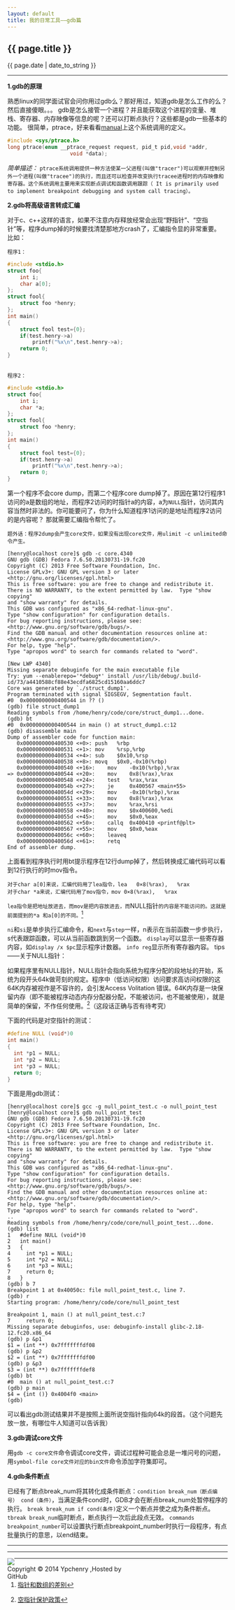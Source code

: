 ```yaml
---
layout: default
title: 我的日常工具——gdb篇
---
```

<h2>{{ page.title }}</h2>
<p>{{ page.date | date_to_string }}</p>


***
**1.gdb的原理**   

熟悉linux的同学面试官会问你用过gdb么？那好用过，知道gdb是怎么工作的么？然后直接傻眼。。。
gdb是怎么接管一个进程？并且能获取这个进程的变量、堆栈、寄存器、内存映像等信息的呢？还可以打断点执行？这些都是gdb一些基本的功能。
很简单，ptrace，好来看看[manual][1]上这个系统调用的定义。
```c
#include <sys/ptrace.h>
long ptrace(enum __ptrace_request request, pid_t pid,void *addr, 
                    void *data);
```
*简单描述：*
`ptrace系统调用提供一种方法使某一父进程(叫做"tracer")可以观察并控制另外一个进程(叫做"tracee")的执行，而且还可以检查并改变执行tracee进程时的内存映像和寄存器。这个系统调用主要用来实现断点调试和函数调用跟踪（ It is primarily used to implement breakpoint debugging and system call tracing）。`

**2.gdb将高级语言转成汇编**  

对于c、c++这样的语言，如果不注意内存释放经常会出现“野指针”、“空指针”等，程序dump掉的时候要找清楚那地方crash了，汇编指令显的非常重要。
比如：  

 `程序1：`
```c
#include <stdio.h>
struct foo{
    int i;
    char a[0];
};
struct fool{
    struct foo *henry;
};
int main()
{
    struct fool test={0};
    if(test.henry->a)
        printf("%x\n",test.henry->a);
    return 0;
}
    
```
`程序2：`
```c
#include <stdio.h>
struct foo{
    int i;
    char *a;
};
struct fool{
    struct foo *henry;
};
int main()
{
    struct fool test={0};
    if(test.henry->a)
        printf("%x\n",test.henry->a);
    return 0;
}
```
第一个程序不会core dump，而第二个程序core dump掉了。原因在第12行程序1访问的a是数组的地址，而程序2访问的时指针a的内容，a为`NULL`指针，访问其内容当然时非法的。你可能要问了，你为什么知道程序1访问的是地址而程序2访问的是内容呢？
那就需要汇编指令帮忙了。

    题外话：程序2dump会产生core文件，如果没有出现core文件，用ulimit -c unlimited命令产生。
```gdb
[henry@localhost core]$ gdb -c core.4340 
GNU gdb (GDB) Fedora 7.6.50.20130731-19.fc20
Copyright (C) 2013 Free Software Foundation, Inc.
License GPLv3+: GNU GPL version 3 or later <http://gnu.org/licenses/gpl.html>
This is free software: you are free to change and redistribute it.
There is NO WARRANTY, to the extent permitted by law.  Type "show copying"
and "show warranty" for details.
This GDB was configured as "x86_64-redhat-linux-gnu".
Type "show configuration" for configuration details.
For bug reporting instructions, please see:
<http://www.gnu.org/software/gdb/bugs/>.
Find the GDB manual and other documentation resources online at:
<http://www.gnu.org/software/gdb/documentation/>.
For help, type "help".
Type "apropos word" to search for commands related to "word".

[New LWP 4340]
Missing separate debuginfo for the main executable file
Try: yum --enablerepo='*debug*' install /usr/lib/debug/.build-id/73/a4410588cf88e43ecdfa6825cd15160aa6ddc7
Core was generated by `./struct_dump1'.
Program terminated with signal SIGSEGV, Segmentation fault.
#0  0x0000000000400544 in ?? ()
(gdb) file struct_dump1
Reading symbols from /home/henry/code/core/struct_dump1...done.
(gdb) bt
#0  0x0000000000400544 in main () at struct_dump1.c:12
(gdb) disassemble main
Dump of assembler code for function main:
   0x0000000000400530 <+0>:	push   %rbp
   0x0000000000400531 <+1>:	mov    %rsp,%rbp
   0x0000000000400534 <+4>:	sub    $0x10,%rsp
   0x0000000000400538 <+8>:	movq   $0x0,-0x10(%rbp)
   0x0000000000400540 <+16>:	mov    -0x10(%rbp),%rax
=> 0x0000000000400544 <+20>:	mov    0x8(%rax),%rax
   0x0000000000400548 <+24>:	test   %rax,%rax
   0x000000000040054b <+27>:	je     0x400567 <main+55>
   0x000000000040054d <+29>:	mov    -0x10(%rbp),%rax
   0x0000000000400551 <+33>:	mov    0x8(%rax),%rax
   0x0000000000400555 <+37>:	mov    %rax,%rsi
   0x0000000000400558 <+40>:	mov    $0x400600,%edi
   0x000000000040055d <+45>:	mov    $0x0,%eax
   0x0000000000400562 <+50>:	callq  0x400410 <printf@plt>
   0x0000000000400567 <+55>:	mov    $0x0,%eax
   0x000000000040056c <+60>:	leaveq 
   0x000000000040056d <+61>:	retq 
End of assembler dump.
```
上面看到程序执行时用bt提示程序在12行dump掉了，然后转换成汇编代码可以看到12行执行的时mov指令。   


    对于char a[0]来说，汇编代码用了lea指令，lea   0×8(%rax),   %rax
    对于char *a来说，汇编代码用了mov指令，mov 0×8(%rax),   %rax

`lea指令是把地址放进去，而mov是把内容放进去，而`NULL指针`的内容是不能访问的。这就是前面提到的*a 和a[0]的不同。`[^struct]  

`ni`和`si`是单步执行汇编命令，和`next`与`step`一样，n表示在当前函数一步步执行，s代表跟踪函数，可以从当前函数跳到另一个函数。
`display`可以显示一些寄存器内容，如`display /x $pc`显示程序计数器。
`info reg`显示所有寄存器内容。
    tips——关于NULL指针：

  如果程序里有NULL指针，NULL指针会指向系统为程序分配的段地址的开始，系统为段开头64k做苛刻的规定。程序中（低访问权限）访问要求高访问权限的这64K内存被视作是不容许的，会引发Access Volitation 错误。64K内存是一块保留内存（即不能被程序动态内存分配器分配，不能被访问，也不能被使用），就是简单的保留，不作任何使用。[^null]（这段话正确与否有待考究）  
  
下面的代码是对空指针的测试：
```c
#define NULL (void*)0
int main()
{
  int *p1 = NULL;
  int *p2 = NULL;
  int *p3 = NULL;
  return 0;
}
```
下面是用gdb测试：
```gdb
[henry@localhost core]$ gcc -g null_point_test.c -o null_point_test
[henry@localhost core]$ gdb null_point_test 
GNU gdb (GDB) Fedora 7.6.50.20130731-19.fc20
Copyright (C) 2013 Free Software Foundation, Inc.
License GPLv3+: GNU GPL version 3 or later <http://gnu.org/licenses/gpl.html>
This is free software: you are free to change and redistribute it.
There is NO WARRANTY, to the extent permitted by law.  Type "show copying"
and "show warranty" for details.
This GDB was configured as "x86_64-redhat-linux-gnu".
Type "show configuration" for configuration details.
For bug reporting instructions, please see:
<http://www.gnu.org/software/gdb/bugs/>.
Find the GDB manual and other documentation resources online at:
<http://www.gnu.org/software/gdb/documentation/>.
For help, type "help".
Type "apropos word" to search for commands related to "word".
..
Reading symbols from /home/henry/code/core/null_point_test...done.
(gdb) list
1	#define NULL (void*)0
2	int main()
3	{
4	  int *p1 = NULL;
5	  int *p2 = NULL;
6	  int *p3 = NULL;
7	  return 0;
8	}
(gdb) b 7
Breakpoint 1 at 0x40050c: file null_point_test.c, line 7.
(gdb) r
Starting program: /home/henry/code/core/null_point_test 

Breakpoint 1, main () at null_point_test.c:7
7	  return 0;
Missing separate debuginfos, use: debuginfo-install glibc-2.18-12.fc20.x86_64
(gdb) p &p1
$1 = (int **) 0x7fffffffdf08
(gdb) p &p2
$2 = (int **) 0x7fffffffdf00
(gdb) p &p3
$3 = (int **) 0x7fffffffdef8
(gdb) bt
#0  main () at null_point_test.c:7
(gdb) p main
$4 = {int ()} 0x4004f0 <main>
(gdb) 
```
可以看出gdb测试结果并不是按照上面所说空指针指向64k的段首。（这个问题先放一放，有哪位牛人知道可以告诉我）  


**3.gdb调试core文件**  

用`gdb -c core文件`命令调试core文件，调试过程种可能会总是一堆问号的问题，用`symbol-file core文件对应的bin文件`命令添加字符集即可。

**4.gdb条件断点**  

已经有了断点break_num将其转化成条件断点：`condition break_num（断点编号） cond（条件）`，当满足条件cond时，GDB才会在断点break_num处暂停程序的执行。
`break break_num if cond(条件)`定义一个断点并使之成为条件断点。
`tbreak break_num`临时断点，断点执行一次后此段点无效。
`commands breakpoint_number`可以设置执行断点breakpoint_number时执行一段程序，有点批量执行的意思，以end结束。


[^struct]:[指针和数组的差别][2]
[^null]:[空指针保护政策][3]

---

[1]:http://man7.org/linux/man-pages/man2/ptrace.2.html
[2]:http://coolshell.cn/articles/11377.html
[3]:http://www.cnblogs.com/fly1988happy/archive/2012/04/16/2452021.html







<!-- UY BEGIN -->
<div style="margin-top:10px">
<div >
<div id="uyan_frame"></div>
<script type="text/javascript" src="http://v2.uyan.cc/code/uyan.js"></script>
<!-- UY END -->
</div>
<hr/>
<div style="margin-left:0px;margin-right:0px">
<div style="float:left"><a href="http://www.danasoft.com"><img src="http://www.danasoft.com/vipersig.jpg" border="0"></a></div>
<div style="float:right;margin-right:200px">Copyright &copy; 2014 Ypchenry ,Hosted by <a href="https://github.com" style="text-decoration:none">GitHub</a></div>
</div>
</div>
